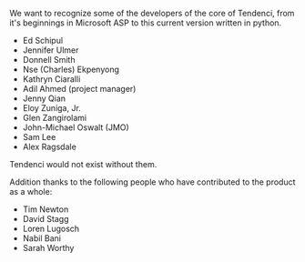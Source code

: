 We want to recognize some of the developers of the core of Tendenci, from it's beginnings in Microsoft ASP to this current version written in python.

- Ed Schipul
- Jennifer Ulmer
- Donnell Smith
- Nse (Charles) Ekpenyong
- Kathryn Ciaralli
- Adil Ahmed (project manager)
- Jenny Qian
- Eloy Zuniga, Jr.
- Glen Zangirolami
- John-Michael Oswalt (JMO)
- Sam Lee
- Alex Ragsdale

Tendenci would not exist without them.

Addition thanks to the following people who have contributed to the product as a whole:

- Tim Newton
- David Stagg
- Loren Lugosch
- Nabil Bani
- Sarah Worthy
